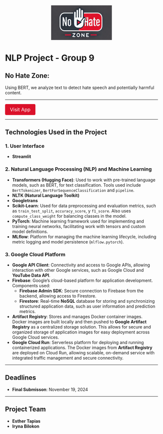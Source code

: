 <p align="center">
  <img src="screens/images/logo_bg.png" alt="Proyecto Logo" width="200"/>
</p>

# NLP Project - Group 9

## No Hate Zone:

Using BERT, we analyze text to detect hate speech and potentially harmful content.

---

<a href="https://nohate-zone-428739527657.europe-southwest1.run.app/" target="_blank" style="display: inline-block; padding: 8px 16px; font-size: 16px; color: white; background-color: #DB112A; text-align: center; text-decoration: none; border-radius: 4px;">Visit App</a>

---

## Technologies Used in the Project

### 1. **User Interface**
   - **Streamlit**

### 2. **Natural Language Processing (NLP) and Machine Learning**
   - **Transformers (Hugging Face)**: Used to work with pre-trained language models, such as BERT, for text classification. Tools used include `BertTokenizer`, `BertForSequenceClassification` and `pipeline`.
   - **NLTK (Natural Language Toolkit)**
   - **Googletrans**
   - **Scikit-Learn**: Used for data preprocessing and evaluation metrics, such as `train_test_split`, `accuracy_score`, y `f1_score`.  Also uses `compute_class_weight` for balancing classes in the model.
   - **PyTorch**: Machine learning framework used for implementing and training neural networks, facilitating work with tensors and custom model definitions.
   - **MLflow**: Platform for managing the machine learning lifecycle, including metric logging and model persistence (`mlflow.pytorch`).

### 3. **Google Cloud Platform**
   - **Google API Client**: Connectivity and access to Google APIs, allowing interaction with other Google services, such as Google Cloud and **YouTube Data API**.
   - **Firebase**: Google’s cloud-based platform for application development. Components used:
      - **Firebase Admin SDK**: Secure connection to Firebase from the backend, allowing access to Firestore.
      - **Firestore**: Real-time **NoSQL** database for storing and synchronizing structured application data, such as user information and prediction metrics.
   - **Artifact Registry**: Stores and manages Docker container images. Docker images are built locally and then pushed to **Google Artifact Registry** as a centralized storage solution. This allows for secure and organized storage of application images for easy deployment across Google Cloud services.
   - **Google Cloud Run**: Serverless platform for deploying and running containerized applications. The Docker images from **Artifact Registry** are deployed on Cloud Run, allowing scalable, on-demand service with integrated traffic management and secure connectivity.
---

## Deadlines

- **Final Submisson**: November 19, 2024

---

## Project Team

- **Esther Tapias**
- **Iryna Bilokon**

